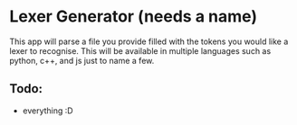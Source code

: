 # Lexer Generator (needs a name)
This app will parse a file you provide filled with the tokens you would like a lexer to recognise. This will be available in multiple languages such as python, c++, and js just to name a few.

## Todo:
- everything :D 